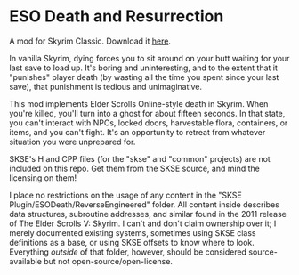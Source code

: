 # ESO Death and Resurrection
A mod for Skyrim Classic. Download it [here](https://www.nexusmods.com/skyrim/mods/92853).

In vanilla Skyrim, dying forces you to sit around on your butt waiting for your last save to load up. It's boring and uninteresting, and to the extent that it "punishes" player death (by wasting all the time you spent since your last save), that punishment is tedious and unimaginative.

This mod implements Elder Scrolls Online-style death in Skyrim. When you're killed, you'll turn into a ghost for about fifteen seconds. In that state, you can't interact with NPCs, locked doors, harvestable flora, containers, or items, and you can't fight. It's an opportunity to retreat from whatever situation you were unprepared for.

SKSE's H and CPP files (for the "skse" and "common" projects) are not included on this repo. Get them from the SKSE source, and mind the licensing on them!

I place no restrictions on the usage of any content in the "SKSE Plugin/ESODeath/ReverseEngineered" folder. All content inside describes data structures, subroutine addresses, and similar found in the 2011 release of The Elder Scrolls V: Skyrim. I can't and don't claim ownership over it; I merely documented existing systems, sometimes using SKSE class definitions as a base, or using SKSE offsets to know where to look. Everything *outside* of that folder, however, should be considered source-available but not open-source/open-license.
